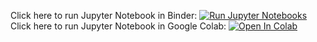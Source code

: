 Click here to run Jupyter Notebook in Binder: [![Run Jupyter Notebooks](https://mybinder.org/badge_logo.svg)](https://mybinder.org/v2/gh/RichardPotthoff/Eurostat/master?filepath=eurostat.ipynb)
Click here to run Jupyter Notebook in Google Colab: [![Open In Colab](https://colab.research.google.com/assets/colab-badge.svg)](https://colab.research.google.com/github/RichardPotthoff/Eurostat/blob/master/eurostat.ipynb)
